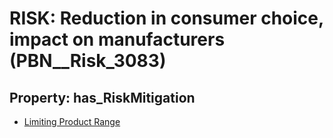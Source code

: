 # RISK: __Reduction in consumer choice, impact on manufacturers__ (PBN__Risk_3083)

## Property: has_RiskMitigation

* [Limiting Product Range](PBN__Mitigation_1455)

